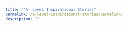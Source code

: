 ```yaml
---
title: "'A' Level Inspirational Stories"
permalink: /a-level-inspirational-stories/permalink/
description: ""
---
```

